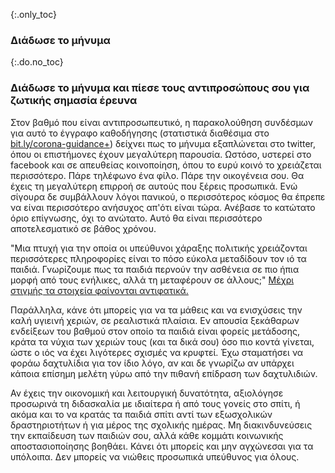 {:.only_toc}
### Διάδωσε το μήνυμα

{:.do.no_toc}
### Διάδωσε το μήνυμα και πίεσε τους αντιπροσώπους σου για ζωτικής σημασία έρευνα

Στον βαθμό που είναι αντιπροσωπευτικό, η παρακολούθηση συνδέσμων για αυτό το έγγραφο καθοδήγησης (στατιστικά διαθέσιμα στο [bit.ly/corona-guidance+](https://bit.ly/corona-guidance+)) δείχνει πως το μήνυμα εξαπλώνεται στο twitter, όπου οι επιστήμονες έχουν μεγαλύτερη παρουσία. Ωστόσο, υστερεί στο facebook και σε απευθείας κοινοποίηση, όπου το ευρύ κοινό το χρειάζεται περισσότερο. Πάρε τηλέφωνο ένα φίλο. Πάρε την οικογένεια σου. Θα έχεις τη μεγαλύτερη επιρροή σε αυτούς που ξέρεις προσωπικά. Ενώ σίγουρα δε συμβάλλουν λόγοι πανικού, ο περισσότερος κόσμος θα έπρεπε να είναι περισσότερο ανήσυχος απ'ότι είναι τώρα. Ανέβασε το κατώτατο όριο επίγνωσης, όχι το ανώτατο. Αυτό θα είναι περισσότερο αποτελεσματικό σε βάθος χρόνου.

"Μια πτυχή για την οποία οι υπεύθυνοι χάραξης πολιτικής χρειάζονται περισσότερες πληροφορίες είναι το πόσο εύκολα μεταδίδουν τον ιό τα παιδιά. Γνωρίζουμε πως τα παιδιά περνούν την ασθένεια σε πιο ήπια μορφή από τους ενήλικες, αλλά τη μεταφέρουν σε άλλους;" [Μέχρι στιγμής τα στοιχεία φαίνονται αντιφατικά.](https://twitter.com/joshmich/status/1236286986161356801)

Παράλληλα, κάνε ότι μπορείς για να τα μάθεις και να ενισχύσεις την καλή υγιεινή χεριών, σε ρεαλιστικά πλαίσια. Εν απουσία ξεκάθαρων ενδείξεων του βαθμού στον οποίο τα παιδιά είναι φορείς μετάδοσης, κράτα τα νύχια των χεριών τους (και τα δικά σου) όσο πιο κοντά γίνεται, ώστε ο ιός να έχει λιγότερες σχισμές να κρυφτεί. Έχω σταματήσει να φοράω δαχτυλίδια για τον ίδιο λόγο, αν και δε γνωρίζω αν υπάρχει κάποια επίσημη μελέτη γύρω από την πιθανή επίδραση των δαχτυλιδιών.

Αν έχεις την οικονομική και λειτουργική δυνατότητα, αξιολόγησε προσωρινά τη διδασκαλία με ιδιαίτερα ή από τους γονείς στο σπίτι, ή ακόμα και το να κρατάς τα παιδιά σπίτι αντί των εξωσχολικών δραστηριοτήτων ή για μέρος της σχολικής ημέρας. Μη διακινδυνεύσεις την εκπαίδευση των παιδιών σου, αλλά κάθε κομμάτι κοινωνικής αποστασιοποίησης βοηθάει. Κάνει ότι μπορείς και μην αγχώνεσαι για τα υπόλοιπα. Δεν μπορείς να νιώθεις προσωπικά υπεύθυνος για όλους.
